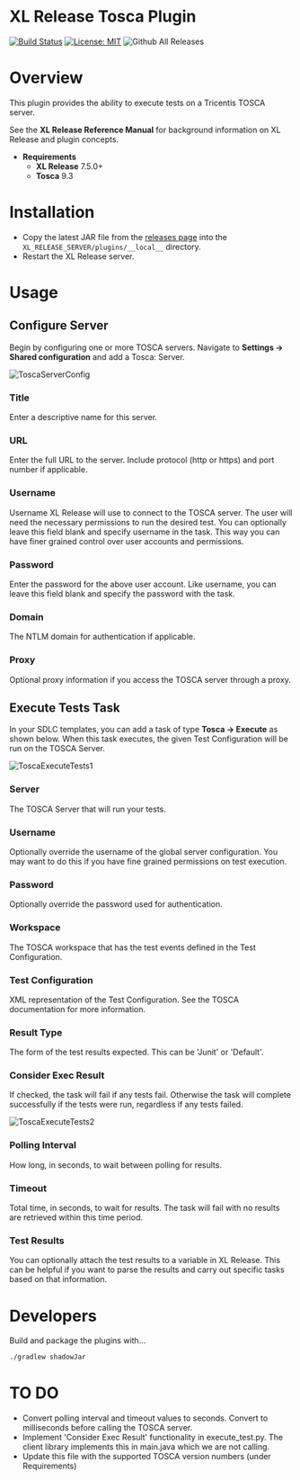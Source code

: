# XL Release Tosca Plugin

[![Build Status][xlr-tosca-plugin-travis-image]][xlr-tosca-plugin-travis-url]
[![License: MIT][xlr-tosca-plugin-license-image]][xlr-tosca-plugin-license-url]
![Github All Releases][xlr-tosca-plugin-downloads-image]

[xlr-tosca-plugin-travis-image]: https://travis-ci.org/xebialabs-community/xlr-tosca-plugin.svg?branch=master
[xlr-tosca-plugin-travis-url]: https://travis-ci.org/xebialabs-community/xlr-tosca-plugin
[xlr-tosca-plugin-license-image]: https://img.shields.io/badge/License-MIT-yellow.svg
[xlr-tosca-plugin-license-url]: https://opensource.org/licenses/MIT
[xlr-tosca-plugin-downloads-image]: https://img.shields.io/github/downloads/xebialabs-community/xlr-tosca-plugin/total.svg

# Overview #

This plugin provides the ability to execute tests on a Tricentis TOSCA server.

See the **XL Release Reference Manual** for background information on XL Release and plugin concepts.

* **Requirements**
  * **XL Release** 7.5.0+
  * **Tosca** 9.3

# Installation #

* Copy the latest JAR file from the [releases page](https://github.com/xebialabs-community/xlr-tosca-plugin/releases) into the `XL_RELEASE_SERVER/plugins/__local__` directory.
* Restart the XL Release server.

# Usage #

## Configure Server ##

Begin by configuring one or more TOSCA servers.  Navigate to **Settings -> Shared configuration** and add a Tosca: Server.

![ToscaServerConfig](images/tosca-server-config.png)

### Title ###

Enter a descriptive name for this server.

### URL ###

Enter the full URL to the server.  Include protocol (http or https) and port number if applicable.

### Username ###

Username XL Release will use to connect to the TOSCA server.  The user will need the necessary permissions to run the desired test.  You can optionally leave this field blank and specify username in the task.  This way you can have finer grained control over user accounts and permissions.

### Password ###

Enter the password for the above user account.  Like username, you can leave this field blank and specify the password with the task.

### Domain ###

The NTLM domain for authentication if applicable.

### Proxy ###

Optional proxy information if you access the TOSCA server through a proxy.

## Execute Tests Task ##

In your SDLC templates, you can add a task of type **Tosca -> Execute** as shown below.  When this task executes, the given Test Configuration will be run on the TOSCA Server.

![ToscaExecuteTests1](images/tosca-execute-1.png)

### Server ###

The TOSCA Server that will run your tests.

### Username ###

Optionally override the username of the global server configuration.  You may want to do this if you have fine grained permissions on test execution.

### Password ###

Optionally override the password used for authentication.

### Workspace ###

The TOSCA workspace that has the test events defined in the Test Configuration.

### Test Configuration ###

XML representation of the Test Configuration.  See the TOSCA documentation for more information.

### Result Type ###

The form of the test results expected.  This can be 'Junit' or 'Default'.

### Consider Exec Result ###

If checked, the task will fail if any tests fail.  Otherwise the task will complete successfully if the tests were run, regardless if any tests failed.

![ToscaExecuteTests2](images/tosca-execute-2.png)

### Polling Interval ###

How long, in seconds, to wait between polling for results.

### Timeout ###

Total time, in seconds, to wait for results.  The task will fail with no results are retrieved within this time period.

### Test Results ###

You can optionally attach the test results to a variable in XL Release.  This can be helpful if you want to parse the results and carry out specific tasks based on that information.

# Developers #

Build and package the plugins with...

```bash
./gradlew shadowJar
```

# TO DO #

* Convert polling interval and timeout values to seconds.  Convert to milliseconds before calling the TOSCA server.
* Implement 'Consider Exec Result' functionality in execute_test.py.  The client library implements this in main.java which we are not calling.
* Update this file with the supported TOSCA version numbers (under Requirements)